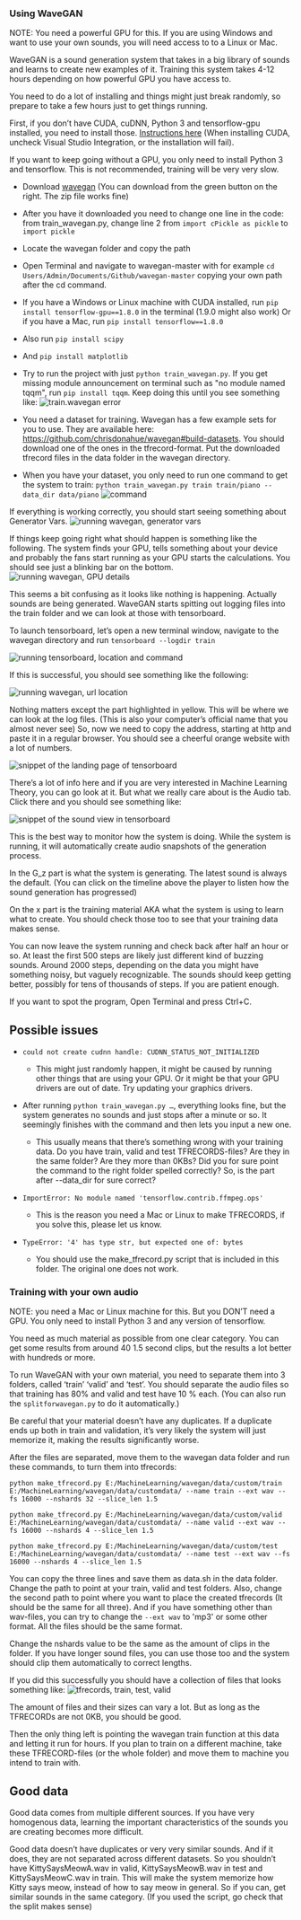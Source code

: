 ### Using WaveGAN
NOTE: You need a powerful GPU for this. If you are using Windows and want to use your own sounds, you will need access to to a Linux or Mac.

WaveGAN is a sound generation system that takes in a big library of sounds and learns to create new examples of it. Training this system takes 4-12 hours depending on how powerful GPU you have access to. 

You need to do a lot of installing and things might just break randomly, so prepare to take a few hours just to get things running. 

First, if you don’t have CUDA, cuDNN, Python 3 and tensorflow-gpu installed, you need to install those. [Instructions here](https://docs.nvidia.com/deeplearning/sdk/cudnn-install/index.html) (When installing CUDA, uncheck Visual Studio Integration, or the installation will fail). 

If you want to keep going without a GPU, you only need to install Python 3 and tensorflow. This is not recommended, training will be very very slow. 

* Download [wavegan](https://github.com/chrisdonahue/wavegan) (You can download from the green button on the right. The zip file works fine)

* After you have it downloaded you need to change one line in the code:
from train_wavegan.py, change line 2 from
```import cPickle as pickle```
to
```import pickle```

* Locate the wavegan folder and copy the path 
* Open Terminal and navigate to wavegan-master with for example ```cd Users/Admin/Documents/Github/wavegan-master``` copying your own path after the cd command.

* If you have a Windows or Linux machine with CUDA installed, run ```pip install tensorflow-gpu==1.8.0``` in the terminal (1.9.0 might also work)
Or if you have a Mac, run ```pip install tensorflow==1.8.0```
* Also run ```pip install scipy```
* And ```pip install matplotlib```

* Try to run the project with just ```python train_wavegan.py```. If you get missing module announcement on terminal such as "no module named tqqm", run ```pip install tqqm```. Keep doing this until you see something like:
![train.wavegan error](images/trainwavegan.PNG)

* You need a dataset for training. Wavegan has a few example sets for you to use. They are available here: https://github.com/chrisdonahue/wavegan#build-datasets. You should download one of the ones in the tfrecord-format.
Put the downloaded tfrecord files in the data folder in the wavegan directory.

* When you have your dataset, you only need to run one command to get the system to train:
```python train_wavegan.py train train/piano --data_dir data/piano```
![command](images/command.PNG)



If everything is working correctly, you should start seeing something about Generator Vars.
![running wavegan, generator vars](images/runwavegan_LI.jpg)

If things keep going right what should happen is something like the following. The system finds your GPU, tells something about your device and probably the fans start running as your GPU starts the calculations. You should see just a blinking bar on the bottom.
![running wavegan, GPU details](images/waveganrunning.PNG)


This seems a bit confusing as it looks like nothing is happening. Actually sounds are being generated. WaveGAN starts spitting out logging files into the train folder and we can look at those with tensorboard.

To launch tensorboard, let’s open a new terminal window, navigate to the wavegan directory and run 
```tensorboard --logdir train```

![running tensorboard, location and command](images/runtensorboard.PNG)

If this is successful, you should see something like the following:

![running wavegan, url location](images/tensorboardurl.PNG)

Nothing matters except the part highlighted in yellow. This will be where we can look at the log files. (This is also your computer’s official name that you almost never see)
So, now we need to copy the address, starting at http and paste it in a regular browser. You should see a cheerful orange website with a lot of numbers.

![snippet of the landing page of tensorboard](images/tensorboard.PNG)

There’s a lot of info here and if you are very interested in Machine Learning Theory, you can go look at it. But what we really care about is the Audio tab. Click there and you should see something like:

![snippet of the sound view in tensorboard](images/soundview.PNG)

This is the best way to monitor how the system is doing. While the system is running, it will automatically create audio snapshots of the generation process. 

In the G_z part is what the system is generating. The latest sound is always the default. (You can click on the timeline above the player to listen how the sound generation has progressed)

On the x part is the training material AKA what the system is using to learn what to create. You should check those too to see that your training data makes sense. 

You can now leave the system running and check back after half an hour or so. At least the first 500 steps are likely just different kind of buzzing sounds. Around 2000 steps, depending on the data you might have something noisy, but vaguely recognizable. The sounds should keep getting better, possibly for tens of thousands of steps. If you are patient enough.

If you want to spot the program, Open Terminal and press Ctrl+C.

## Possible issues
* ```could not create cudnn handle: CUDNN_STATUS_NOT_INITIALIZED```
  * This might just randomly happen, it might be caused by running other things that are using your GPU. Or it might be that your GPU drivers are out of date. Try updating your graphics drivers.
* After running ```python train_wavegan.py …```, everything looks fine, but the system generates no sounds and just stops after a minute or so. It seemingly finishes with the command and then lets you input a new one. 
  * This usually means that there’s something wrong with your training data. Do you have train, valid and test TFRECORDS-files? Are they in the same folder? Are they more than 0KBs? Did you for sure point the command to the right folder spelled correctly? So, is the part after --data_dir for sure correct?

* ```ImportError: No module named 'tensorflow.contrib.ffmpeg.ops'```
  * This is the reason you need a Mac or Linux to make TFRECORDS, if you solve this, please let us know.
* ```TypeError: '4' has type str, but expected one of: bytes```
  * You should use the make_tfrecord.py script that is included in this folder. The original one does not work.

### Training with your own audio
NOTE: you need a Mac or Linux machine for this. But you DON’T need a GPU.
You only need to install Python 3 and any version of tensorflow.

You need as much material as possible from one clear category. You can get some results from around 40 1.5 second clips, but the results a lot better with hundreds or more.

To run WaveGAN with your own material, you need to separate them into 3 folders, called ‘train’ ‘valid’ and ‘test’. You should separate the audio files so that training has 80% and valid and test have 10 % each. (You can also run the ```splitforwavegan.py``` to do it automatically.)

Be careful that your material doesn’t have any duplicates. If a duplicate ends up both in train and validation, it’s very likely the system will just memorize it, making the results significantly worse.

After the files are separated, move them to the wavegan data folder and run these commands, to turn them into tfrecords:

```python make_tfrecord.py E:/MachineLearning/wavegan/data/custom/train E:/MachineLearning/wavegan/data/customdata/ --name train --ext wav --fs 16000 --nshards 32 --slice_len 1.5```

```python make_tfrecord.py E:/MachineLearning/wavegan/data/custom/valid E:/MachineLearning/wavegan/data/customdata/ --name valid --ext wav --fs 16000 --nshards 4 --slice_len 1.5```

```python make_tfrecord.py E:/MachineLearning/wavegan/data/custom/test E:/MachineLearning/wavegan/data/customdata/ --name test --ext wav --fs 16000 --nshards 4 --slice_len 1.5```

You can copy the three lines and save them as data.sh in the data folder. Change the path to point at your train, valid and test folders. Also, change the second path to point where you want to place the created tfrecords (It should be the same for all three). And if you have something other than wav-files, you can try to change the ```--ext wav``` to 'mp3' or some other format. All the files should be the same format.

Change the nshards value to be the same as the amount of clips in the folder. If you have longer sound files, you can use those too and the system should clip them automatically to correct lengths. 

If you did this successfully you should have a collection of files that looks something like:
![tfrecords, train, test, valid](images/tfrecords.PNG)

The amount of files and their sizes can vary a lot. But as long as the TFRECORDs are not 0KB, you should be good.

Then the only thing left is pointing the wavegan train function at this data and letting it run for hours. If you plan to train on a different machine, take these TFRECORD-files (or the whole folder) and move them to machine you intend to train with.

## Good data
Good data comes from multiple different sources. If you have very homogenous data, learning the important characteristics of the sounds you are creating becomes more difficult.

Good data doesn’t have duplicates or very very similar sounds. And if it does, they are not separated across different datasets. So you shouldn’t have KittySaysMeowA.wav in valid, KittySaysMeowB.wav in test and KittySaysMeowC.wav in train. This will make the system memorize how Kitty says meow, instead of how to say meow in general. So if you can, get similar sounds in the same category. (If you used the script, go check that the split makes sense) 

